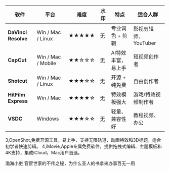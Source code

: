 | 软件                  | 平台                 | 难度    | 水印 | 特点         | 适合人群           |
| ------------------- | ------------------ | ----- | -- | ---------- | -------------- |
| **DaVinci Resolve** | Win / Mac / Linux  | ★★★★★ | 无  | 专业调色 + 剪辑  | 影视剪辑师、YouTuber |
| **CapCut**          | Win / Mac / Mobile | ★★☆☆☆ | 无  | AI特效丰富，易上手 | 短视频创作者         |
| **Shotcut**         | Win / Mac / Linux  | ★★★☆☆ | 无  | 开源 + 纯免费   | 自由创作者          |
| **HitFilm Express** | Win / Mac          | ★★★★☆ | 无  | 特效模板强大     | 游戏/特效视频制作者     |
| **VSDC**            | Windows            | ★★★☆☆ | 无  | 轻量、兼容性好    | 教程视频、办公        |

3,OpenShot,免费开源工具，易上手，支持无限轨道、动画特效和3D标题，适合初学者快速剪辑。
4,iMovie,Apple专属免费软件，提供拖拽式编辑、主题模板和4K支持，集成iCloud，Mac用户首选。



渤海小吏
官宦世家的不传之秘，为什么圣人的书拿来办事百无一用